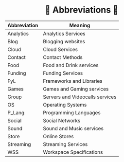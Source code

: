 <h1 align=center>📜 Abbreviations 📜</h1>

<div align=center>

| Abbreviation | Meaning |
|--------------|---------|
| Analytics    | Analytics Services |
| Blog         | Blogging websites |
| Cloud        | Cloud Services |
| Contact      | Contact Methods |
| Food         | Food and Drink services |
| Funding      | Funding Services |
| FyL          | Frameworks and Libraries |
| Games        | Games and Gaming services |
| Group        | Servers and Videocalls services |
| OS           | Operating Systems |
| P_Lang       | Programming Languages |
| Social       | Social Networks |
| Sound        | Sound and Music services |
| Store        | Online Stores |
| Streaming    | Streaming Services |
| WSS          | Workspace Specifications |

</div>
